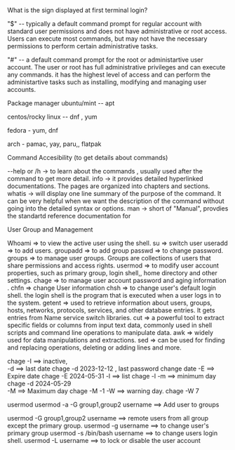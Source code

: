 What is the sign displayed at first terminal login?

"$" -- typically a default command prompt for regular account with standard user permissions and does not have administrative or root access. Users can execute most commands, but may not have the necessary permissions to perform certain administrative tasks.

"#"  -- a default command prompt for the root or administartive user account. The user or root has full administrative privileges and can execute any commands. it has the highest level of access and can perform the administartive tasks such as installing, modifying and managing user accounts. 

Package manager
ubuntu/mint -- apt

centos/rocky linux -- dnf , yum

fedora - yum, dnf

arch - pamac, yay, paru,, flatpak


Command Accesibility (to get details about commands)

--help or /h  -> to learn about the commands , usually used after the command to get more detail.
info    ->  it provides detailed hyperlinked documentations. The pages are organized into chapters and sections. 
whatis  ->  will display one line summary of the purpose of the command. It can be very helpful when we want the description of the command without going into the detailed syntax or options. 
man     ->  short of "Manual", provdies the standartd reference documentation for 

User Group and Management

Whoami => to view the active user using the shell.
su  => switch user
useradd  => to add users.
groupadd => to add group
passwd  => to change password.
groups => to manage user groups. Groups are collections of users that share permissions and access rights. 
usermod => to modify user account properties, such as primary group, login shell,, home directory and other settings. 
chage  => to manage user account password and aging information .
chfn  => change User information 
chsh  => to change user's default login shell. the login shell is the program that is executed when a user logs in to the system.
getent  => used to retrieve information about users, groups, hosts, networks, protocols, services, and other database entries. It gets entries from Name service switch libraries.
cut => a powerful tool to extract specific fields or columns from input text data, commonly used in shell scripts and command line operations to manipulate data. 
awk => widely used for data manipulations and extractions. 
sed => can be used for finding and replacing operations, deleting or adding lines and more. 

chage
-I  ==> inactive,    
-d  ==> last date       chage -d 2023-12-12 <username>      , last password change date
-E  ==> Expire date     chage -E 2024-05-31 <username>
-l  ==> list            chage -l <username>
-m  ==> minimum day     chage -d 2024-05-29 <username>    
-M  ==> Maximum day     chage -M -1 <username>
-W  ==> warning day.    chage -W 7 <username>

usermod
usermod -a -G group1,group2 username           ==> Add user to groups

usermod -G group1,group2 username              ==> remote users from all group except the primary group.
usermod -g <new group name> username           ==> to change user's primary group
usermod -s /bin/bash username                  ==> to change users login shell.
usermod -L username                            ==> to lock or disable the user account     

